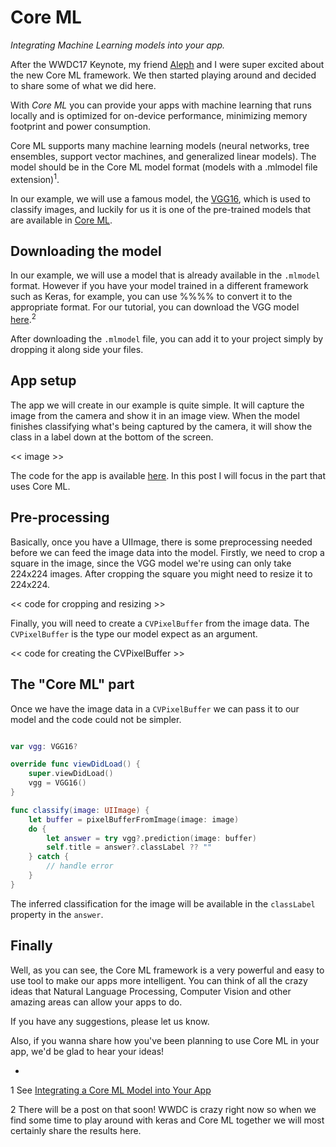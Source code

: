 # Core ML

_Integrating Machine Learning models into your app._

After the WWDC17 Keynote, my friend [Aleph](https://github.com/alaphao) and I 
were super excited about the new Core ML framework. We then started playing 
around and decided to share some of what we did here.

With *Core ML* you can provide your apps with machine learning that runs locally 
and is optimized for on-device performance, minimizing memory footprint and power 
consumption.

Core ML supports many machine learning models (neural networks, tree ensembles, 
support vector machines, and generalized linear models). The model should be in the 
Core ML model format (models with a .mlmodel file extension)<sup>1</sup>.

In our example, we will use a famous model, the [VGG16](https://arxiv.org/abs/1409.1556), 
which is used to classify images, and luckily for us it is one of the pre-trained models 
that are available in [Core ML](https://developer.apple.com/machine-learning/).

## Downloading the model

In our example, we will use a model that is already available in the `.mlmodel` format. 
However if you have your model trained in a different framework such as Keras, for example, 
you can use %%%% to convert it to the appropriate format.
For our tutorial, you can download the VGG model 
[here](https://docs-assets.developer.apple.com/coreml/models/VGG16.mlmodel).<sup>2</sup>

After downloading the `.mlmodel` file, you can add it to your project simply by dropping 
it along side your files.

## App setup

The app we will create in our example is quite simple. It will capture the image from the 
camera and show it in an image view. When the model finishes classifying what's being captured 
by the camera, it will show the class in a label down at the bottom of the screen.

<< image >>

The code for the app is available [here](https://github.com/alaphao). In this post I will focus in 
the part that uses Core ML.

## Pre-processing

Basically, once you have a UIImage, there is some preprocessing needed before we can feed the image 
data into the model. Firstly, we need to crop a square in the image, since the VGG model we're 
using can only take 224x224 images. After cropping the square you might need to resize it to 224x224. 

<< code for cropping and resizing >>

Finally, you will need to create a `CVPixelBuffer` from the image data. The `CVPixelBuffer` is the 
type our model expect as an argument.

<< code for creating the CVPixelBuffer >> 

## The "Core ML" part 

Once we have the image data in a `CVPixelBuffer` we can pass it to our model and the code could 
not be simpler.

```swift

var vgg: VGG16?

override func viewDidLoad() {
    super.viewDidLoad()
    vgg = VGG16()
}

func classify(image: UIImage) {
    let buffer = pixelBufferFromImage(image: image)
    do {
        let answer = try vgg?.prediction(image: buffer)
        self.title = answer?.classLabel ?? ""
    } catch {
        // handle error
    }
}

```

The inferred classification for the image will be available in the `classLabel` property in 
the `answer`.

## Finally

Well, as you can see, the Core ML framework is a very powerful and easy to use tool to make our 
apps more intelligent. You can think of all the crazy ideas that Natural Language Processing, 
Computer Vision and other amazing areas can allow your apps to do.

If you have any suggestions, please let us know.

Also, if you wanna share how you've been planning to use Core ML in your app, we'd be glad to hear 
your ideas!

-

1 See [Integrating a Core ML Model into Your App](https://developer.apple.com/documentation/coreml/integrating_a_core_ml_model_into_your_app)

2 There will be a post on that soon! WWDC is crazy right now so when we find some time to play 
around with keras and Core ML together we will most certainly share the results here.
